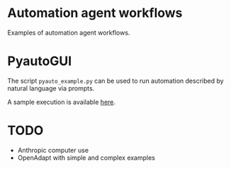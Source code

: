 # Automation agent workflows

Examples of automation agent workflows.

# PyautoGUI
The script `pyauto_example.py` can be used to run automation described by natural language via prompts.

A sample execution is available [here](./outputs/calculator_example_pyautogui.mp4).


# TODO
* Anthropic computer use
* OpenAdapt with simple and complex examples

